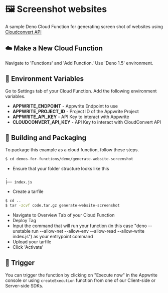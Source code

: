 # 🖼️ Screenshot websites
A sample Deno Cloud Function for generating screen shot of websites using [Cloudconvert API](https://cloudconvert.com/api/v2)

## ☁️ Make a New Cloud Function
Navigate to 'Functions' and 'Add Function.'
Use 'Deno 1.5' environment.

## 📝 Environment Variables
Go to Settings tab of your Cloud Function. Add the following environment variables.

* **APPWRITE_ENDPOINT** - Appwrite Endpoint to use 
* **APPWRITE_PROJECT_ID** - Project ID of the Appwrite Project
* **APPWRITE_API_KEY** - API Key to interact with Appwrite
* **CLOUDCONVERT_API_KEY** - API Key to interact with CloudConvert API

## 🚀 Building and Packaging
To package this example as a cloud function, follow these steps.

```bash
$ cd demos-for-functions/deno/generate-website-screenshot
```

* Ensure that your folder structure looks like this 
```
.
├── index.js
```
* Create a tarfile

```bash
$ cd ..
$ tar -zcvf code.tar.gz generate-website-screenshot
```

* Navigate to Overview Tab of your Cloud Function
* Deploy Tag
* Input the command that will run your function (in this case "deno --unstable run --allow-net --allow-env --allow-read --allow-write index.js") as your entrypoint command
* Upload your tarfile 
* Click 'Activate'

## 🎯 Trigger
You can trigger the function by clicking on "Execute now" in the Appwrite console or using `createExecution` function from one of our Client-side or Server-side SDKs. 
